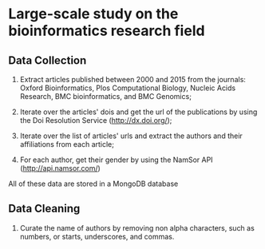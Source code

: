 # Large-scale study on the bioinformatics research field

## Data Collection

1. Extract articles published between 2000 and 2015 from the journals: Oxford Bioinformatics, 
Plos Computational Biology, Nucleic Acids Research, BMC bioinformatics, and BMC Genomics;

2. Iterate over the articles' dois and get the url of the publications by using the Doi Resolution Service 
(http://dx.doi.org/);  

3. Iterate over the list of articles' urls and extract the authors and their affiliations from each article;

4. For each author, get their gender by using the NamSor API (http://api.namsor.com/)

All of these data are stored in a MongoDB database

## Data Cleaning

1. Curate the name of authors by removing non alpha characters, such as numbers, or starts, underscores, and commas.
 
